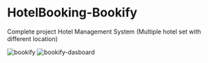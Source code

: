# HotelBooking-Bookify
Complete project Hotel Management System (Multiple hotel set with different location)

![bookify](https://github.com/user-attachments/assets/283454e4-0038-4999-8ec1-af8d28b96c56)
![bookify-dasboard](https://github.com/user-attachments/assets/28c42490-f856-4138-8605-d9460df016d6)

